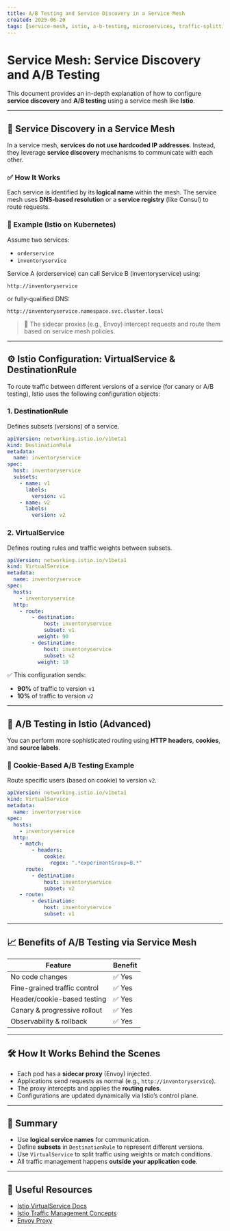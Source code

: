 ```yaml
---
title: A/B Testing and Service Discovery in a Service Mesh
created: 2025-06-20
tags: [service-mesh, istio, a-b-testing, microservices, traffic-splitting]
---
```


# Service Mesh: Service Discovery and A/B Testing

This document provides an in-depth explanation of how to configure **service discovery** and **A/B testing** using a service mesh like **Istio**.

---

## 🧭 Service Discovery in a Service Mesh

In a service mesh, **services do not use hardcoded IP addresses**. Instead, they leverage **service discovery** mechanisms to communicate with each other.

### ✅ How It Works

Each service is identified by its **logical name** within the mesh. The service mesh uses **DNS-based resolution** or a **service registry** (like Consul) to route requests.

### 🔧 Example (Istio on Kubernetes)

Assume two services:

- `orderservice`
- `inventoryservice`

Service A (orderservice) can call Service B (inventoryservice) using:

```http
http://inventoryservice
```

or fully-qualified DNS:

```http
http://inventoryservice.namespace.svc.cluster.local
```

> 📝 The sidecar proxies (e.g., Envoy) intercept requests and route them based on service mesh policies.

---

## ⚙️ Istio Configuration: VirtualService & DestinationRule

To route traffic between different versions of a service (for canary or A/B testing), Istio uses the following configuration objects:

### 1. DestinationRule

Defines subsets (versions) of a service.

```yaml
apiVersion: networking.istio.io/v1beta1
kind: DestinationRule
metadata:
  name: inventoryservice
spec:
  host: inventoryservice
  subsets:
    - name: v1
      labels:
        version: v1
    - name: v2
      labels:
        version: v2
```

### 2. VirtualService

Defines routing rules and traffic weights between subsets.

```yaml
apiVersion: networking.istio.io/v1beta1
kind: VirtualService
metadata:
  name: inventoryservice
spec:
  hosts:
    - inventoryservice
  http:
    - route:
        - destination:
            host: inventoryservice
            subset: v1
          weight: 90
        - destination:
            host: inventoryservice
            subset: v2
          weight: 10
```

✅ This configuration sends:
- **90%** of traffic to version `v1`
- **10%** of traffic to version `v2`

---

## 🧪 A/B Testing in Istio (Advanced)

You can perform more sophisticated routing using **HTTP headers**, **cookies**, and **source labels**.

### 🎯 Cookie-Based A/B Testing Example

Route specific users (based on cookie) to version `v2`.

```yaml
apiVersion: networking.istio.io/v1beta1
kind: VirtualService
metadata:
  name: inventoryservice
spec:
  hosts:
    - inventoryservice
  http:
    - match:
        - headers:
            cookie:
              regex: ".*experimentGroup=B.*"
      route:
        - destination:
            host: inventoryservice
            subset: v2
    - route:
        - destination:
            host: inventoryservice
            subset: v1
```

---

## 📈 Benefits of A/B Testing via Service Mesh

| Feature | Benefit |
|--------|---------|
| No code changes | ✅ Yes |
| Fine-grained traffic control | ✅ Yes |
| Header/cookie-based testing | ✅ Yes |
| Canary & progressive rollout | ✅ Yes |
| Observability & rollback | ✅ Yes |

---

## 🛠️ How It Works Behind the Scenes

- Each pod has a **sidecar proxy** (Envoy) injected.
- Applications send requests as normal (e.g., `http://inventoryservice`).
- The proxy intercepts and applies the **routing rules**.
- Configurations are updated dynamically via Istio’s control plane.

---

## 📝 Summary

- Use **logical service names** for communication.
- Define **subsets** in `DestinationRule` to represent different versions.
- Use `VirtualService` to split traffic using weights or match conditions.
- All traffic management happens **outside your application code**.

---

## 📂 Useful Resources

- [Istio VirtualService Docs](https://istio.io/latest/docs/reference/config/networking/virtual-service/)
- [Istio Traffic Management Concepts](https://istio.io/latest/docs/concepts/traffic-management/)
- [Envoy Proxy](https://www.envoyproxy.io/)

